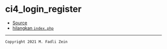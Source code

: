 # ci4_login_register
 
- [Source](https://mfikri.com/artikel/login-register-codeigniter4)
- [hilangkan `index.php` ](https://medium.com/@jenusdy/menghilangkan-public-dan-index-php-pada-codeigniter-4-c40fca863709)

---

```
Copyright 2021 M. Fadli Zein
```